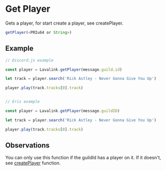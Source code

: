 # Get Player

  Gets a player, for start create a player, see createPlayer.

  ```js
  getPlayer(<PRIu64 or String>)
  ```

## Example

  ```js
  // Discord.js example
  
  const player = Lavalink.getPlayer(message.guild.id)

  let track = player.search('Rick Astley - Never Gonna Give You Up')

  player.play(track.tracks[0].track)
  
  
  // Eris example
  
  const player = Lavalink.getPlayer(message.guildID)

  let track = player.search('Rick Astley - Never Gonna Give You Up')

  player.play(track.tracks[0].track)
  ```
  
## Observations

  You can only use this function if the guildId has a player on it. If it doesn't, see [createPlayer](docs/createPlayer.md) function.
